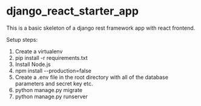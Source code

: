 # django_react_starter_app

This is a basic skeleton of a django rest framework app with react frontend. 

Setup steps:
1. Create a virtualenv
2. pip install -r requirements.txt
3. Install Node.js
4. npm install --production=false
5. Create a .env file in the root directory with all of the database parameters and secret key etc. 
6. python manage.py migrate
7. python manage.py runserver
